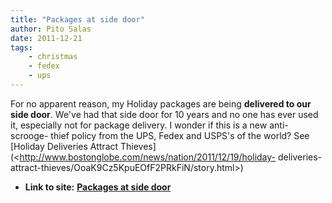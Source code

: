 ```yaml
---
title: "Packages at side door"
author: Pito Salas
date: 2011-12-21
tags:
    - christmas
    - fedex
    - ups
---
```


For no apparent reason, my Holiday packages are being **delivered to our side
door**. We've had that side door for 10 years and no one has ever used it,
especially not for package delivery. I wonder if this is a new anti-scrooge-
thief policy from the UPS, Fedex and USPS's of the world? See [Holiday
Deliveries Attract
Thieves](<http://www.bostonglobe.com/news/nation/2011/12/19/holiday-
deliveries-attract-thieves/OoaK9Cz5KpuEOfF2PRkFiN/story.html>)


* **Link to site:** **[Packages at side door](None)**
